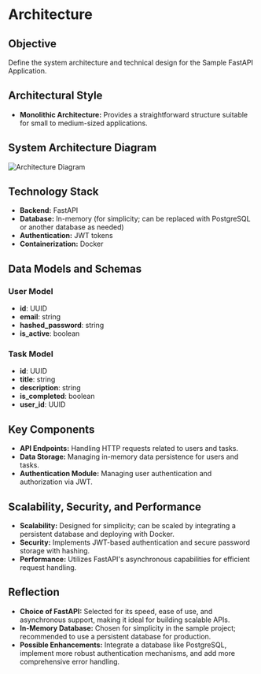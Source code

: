 # Architecture

## Objective
Define the system architecture and technical design for the Sample FastAPI Application.

## Architectural Style
- **Monolithic Architecture:** Provides a straightforward structure suitable for small to medium-sized applications.

## System Architecture Diagram
![Architecture Diagram](architecture_diagram.png)

## Technology Stack
- **Backend:** FastAPI
- **Database:** In-memory (for simplicity; can be replaced with PostgreSQL or another database as needed)
- **Authentication:** JWT tokens
- **Containerization:** Docker

## Data Models and Schemas

### User Model
- **id**: UUID
- **email**: string
- **hashed_password**: string
- **is_active**: boolean

### Task Model
- **id**: UUID
- **title**: string
- **description**: string
- **is_completed**: boolean
- **user_id**: UUID

## Key Components
- **API Endpoints:** Handling HTTP requests related to users and tasks.
- **Data Storage:** Managing in-memory data persistence for users and tasks.
- **Authentication Module:** Managing user authentication and authorization via JWT.

## Scalability, Security, and Performance
- **Scalability:** Designed for simplicity; can be scaled by integrating a persistent database and deploying with Docker.
- **Security:** Implements JWT-based authentication and secure password storage with hashing.
- **Performance:** Utilizes FastAPI's asynchronous capabilities for efficient request handling.

## Reflection
- **Choice of FastAPI:** Selected for its speed, ease of use, and asynchronous support, making it ideal for building scalable APIs.
- **In-Memory Database:** Chosen for simplicity in the sample project; recommended to use a persistent database for production.
- **Possible Enhancements:** Integrate a database like PostgreSQL, implement more robust authentication mechanisms, and add more comprehensive error handling.
